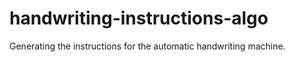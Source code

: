 # handwriting-instructions-algo
 Generating the instructions for the automatic handwriting machine.
